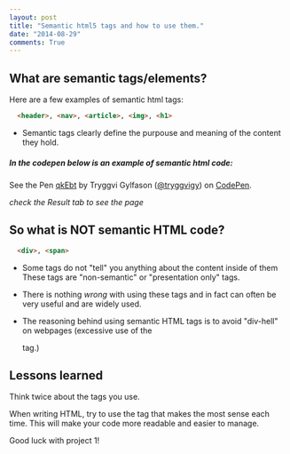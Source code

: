 ```yaml
---
layout: post
title: "Semantic html5 tags and how to use them."
date: "2014-08-29"
comments: True
---
```


## What are semantic tags/elements?

Here are a few examples of semantic html tags:

~~~html
  <header>, <nav>, <article>, <img>, <h1>
~~~

- Semantic tags clearly define the purpouse and meaning of the content they hold.

##### In the codepen below is an example of semantic html code:

<p data-height="500" data-theme-id="8166" data-slug-hash="qkEbt" data-default-tab="html" class='codepen'>See the Pen <a href='http://codepen.io/tryggvigy/pen/qkEbt/'>qkEbt</a> by Tryggvi Gylfason (<a href='http://codepen.io/tryggvigy'>@tryggvigy</a>) on <a href='http://codepen.io'>CodePen</a>.</p>
<script async src="//codepen.io/assets/embed/ei.js"></script>

_check the Result tab to see the page_

## So what is NOT semantic HTML code?

~~~html
  <div>, <span>
~~~

- Some tags do not "tell" you anything about the content inside of them These
tags are "non-semantic" or "presentation only" tags.

- There is nothing _wrong_ with using these tags and in fact can often be very
useful and are widely used.

- The reasoning behind using semantic HTML tags is to
avoid "div-hell" on webpages (excessive use of the <div> tag.)


## Lessons learned

Think twice about the tags you use.

When writing HTML, try to use the tag that makes the most sense each time.
This will make your code more readable
and easier to manage.

Good luck with project 1!

